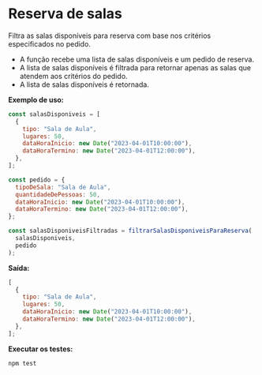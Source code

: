 # Reserva de salas

Filtra as salas disponíveis para reserva com base nos critérios especificados no pedido.

- A função recebe uma lista de salas disponíveis e um pedido de reserva.
- A lista de salas disponíveis é filtrada para retornar apenas as salas que atendem aos critérios do pedido.
- A lista de salas disponíveis é retornada.

**Exemplo de uso:**

```javascript
const salasDisponiveis = [
  {
    tipo: "Sala de Aula",
    lugares: 50,
    dataHoraInicio: new Date("2023-04-01T10:00:00"),
    dataHoraTermino: new Date("2023-04-01T12:00:00"),
  },
];

const pedido = {
  tipoDeSala: "Sala de Aula",
  quantidadeDePessoas: 50,
  dataHoraInicio: new Date("2023-04-01T10:00:00"),
  dataHoraTermino: new Date("2023-04-01T12:00:00"),
};

const salasDisponiveisFiltradas = filtrarSalasDisponiveisParaReserva(
  salasDisponiveis,
  pedido
);
```

**Saída:**

```javascript
[
  {
    tipo: "Sala de Aula",
    lugares: 50,
    dataHoraInicio: new Date("2023-04-01T10:00:00"),
    dataHoraTermino: new Date("2023-04-01T12:00:00"),
  },
];
```

**Executar os testes:**

```sh
npm test
```
